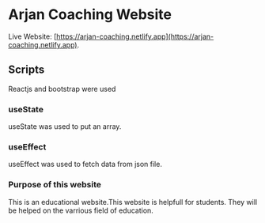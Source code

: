 # Arjan Coaching Website

Live Website: [https://arjan-coaching.netlify.app](https://arjan-coaching.netlify.app).

## Scripts

Reactjs and bootstrap were used

### useState


useState was used to put an array.

### useEffect

useEffect was used to fetch data from json file.


### Purpose of this website

This is an educational website.This website is helpfull for students. They will be  helped on the varrious field of education. 


